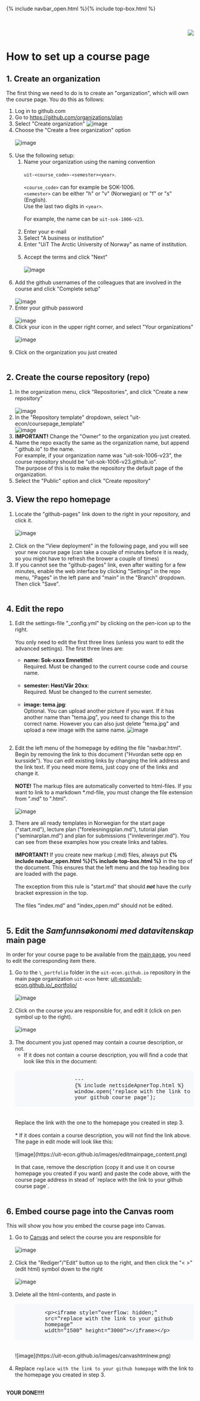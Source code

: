 
{% include navbar_open.html %}{% include top-box.html %}
<br><br><br>
<div align="right">
<a href="readme_no.html"><img src="https://uit-econ.github.io/images/GB.png"></a>
</div>

# How to set up a course page

## 1. Create an organization

The first thing we need to do is to create an "organization", which will own the course page. You do this as follows:

1. Log in to github.com
2. Go to https://github.com/organizations/plan
3. Select "Create organization" ![image](https://uit-econ.github.io/images/createorg.png)
4. Choose the "Create a free organization" option <br><br> ![image](https://uit-econ.github.io/images/createfreeorg.png)<br><br>
5. Use the following setup:
	1. Name your organization using the naming convention<br><br> 
	`uit-<course_code>-<semester><year>`.<br><br>`<course_code>` can for example be SOK-1006.<br>`<semester>` can be either "h" or "v" (Norwegian) or "f" or "s" (English).<br>Use the last two digits in `<year>`.<br><br>
	For example, the name can be `uit-sok-1006-v23`.<br><br>
	3. Enter your e-mail
	4. Select "A business or institution"
	5. Enter "UiT The Arctic University of Norway" as name of institution.<br><br>
	6. Accept the terms and click "Next"<br><br> ![image](https://uit-econ.github.io/images/setup.png)<br><br>
6. Add the github usernames of the colleagues that are involved in the course and click "Complete setup"<br><br> ![image](https://uit-econ.github.io/images/addcolleagues.png)
7. Enter your github password <br><br> ![image](https://uit-econ.github.io/images/password.png)
8. Click your icon in the upper right corner, and select "Your organizations"<br><br> ![image](https://uit-econ.github.io/images/selectorganizations.png)<br><br>
9. Click on the organization you just created<br><br>
		
## 2. Create the course repository (repo)

1. In the organization menu, click "Repositories", and click "Create a new repository"<br><br> ![image](https://uit-econ.github.io/images/new_repo.png)
2. In the "Repository template" dropdown, select "uit-econ/coursepage_template"<br> ![image](https://uit-econ.github.io/images/reposettings.png)
4. **IMPORTANT!** Change the "Owner" to the organization you just created. 
3. Name the repo exactly the same as the organization name, but append ".github.io" to the name.<br>
For example, if your organization name was "uit-sok-1006-v23", the course repository should be "uit-sok-1006-v23.github.io".<br>
The purpose of this is to make the repository the default page of the organization. 
4. Select the "Public" option and click "Create repository" 
		
## 3. View the repo homepage
1. Locate the "github-pages" link down to the right in your repository, and click it.<br><br>
![image](https://uit-econ.github.io/images/githubpages.png)<br><br>
3. Click on the "View deployment" in the following page, and you will see your new course page (can take a couple of minutes before it is ready, so you might have to refresh the brower a couple of times)
4. If you cannot see the "github-pages" link, even after waiting for a few minutes, enable the web interface by clicking "Settings" in the repo menu, "Pages" in the left pane and "main" in the "Branch" dropdown. Then click "Save".<br><br>
			
## 4. Edit the repo
1. Edit the settings-file "\_config.yml" by clicking on the pen-icon up to the right. <br><br> You only need to edit the first three lines (unless you want to edit the advanced settings). The first three lines are:

	* **name: Sok-xxxx Emnetittel**: <br>
	Required. Must be changed to the current course code and course name.<br><br>
	* **semester: Høst/Vår 20xx**:<br>
	Required. Must be changed to the current semester.<br><br>
	* **image: tema.jpg**:<br>
	Optional. You can upload another picture if you want. If it has another name than "tema.jpg", you need to change this to the correct name. However you can also just delete "tema.jpg" and upload a new image with the same name. ![image](https://uit-econ.github.io/images/editconfig0.png)<br><br>


2. Edit the left menu of the homepage by editing the file "navbar.html". Begin by removing the link to this document ("Hvordan sette opp en kursside").
You can edit existing links by changing the link address and the link text. If you need more items, just copy one of the links and change it.<br><br> 
**NOTE!** The markup files are automatically converted to html-files. If you want to link to a markdown \*.md-file, you must change the file extension from ".md" to ".html". <br><br> ![image](https://uit-econ.github.io/images/editnavigate.png)

3. There are all ready templates in Norwegian for the start page ("start.md"), lecture plan ("forelesningsplan.md"),
tutorial plan ("seminarplan.md") and plan for submissions ("innleveringer.md"). You can see from these examples how you create links and tables.<br><br>
**IMPORTANT!** If you create new markup (.md) files, always put **\{\% include navbar_open.html \%\}\{\% include top-box.html \%\}** in the top of the document. This ensures that the left menu and the top heading box are loaded with the page.<br><br>
The exception from this rule is "start.md" that should ***not*** have the curly bracket expression in the top.<br><br>
The files "index.md" and "index_open.md" should not be edited. <br><br>

## 5. Edit the *Samfunnsøkonomi med datavitenskap* main page
In order for your course page to be available from the [main page](https://uit-econ.github.io/), you need to edit the corresponding item there. 

1. Go to the `\_portfolio` folder in the `uit-econ.github.io` repository in the main page organization `uit-econ` here: [uit-econ/uit-econ.github.io/\_portfolio/](https://github.com/uit-econ/uit-econ.github.io/tree/main/_portfolio)<br><br>![image](https://uit-econ.github.io/images/editmainpage.png)<br><br>
2. Click on the course you are responsible for, and edit it (click on pen symbol up to the right).<br><br>![image](https://uit-econ.github.io/images/editmainpage2.png)<br><br>
3. The document you just opened may contain a course description, or not. <br>
	* If it does not contain a course description, you will find a code that look like this in the document:<br><br>
	<div style="background-color:#f6f8fa;font-family:Courier; padding-left:160"><br>
	---<br>
	&#123;% include nettsideApnerTop.html %&#125;<br>
	window.open('replace with the link to your github course page');<br>
	<br></div><br><br>
	Replace the link with the one to the homepage you created in step 3.<br><br>
	* If it does contain a course description, you will not find the link above. The page in edit mode will look like this:<br><br>![image](https://uit-econ.github.io/images/editmainpage_content.png)<br><br>
	In that case, remove the description (copy it and use it on course homepage you created if you want) and paste the code above, with the course page address in stead of `replace with the link to your github course page`.  <br><br>

## 6. Embed course page into the Canvas room
This will show you how you embed the course page into Canvas. 
1. Go to [Canvas](https://uit.instructure.com/) and select the course you are responsible for <br><br>![image](https://uit-econ.github.io/images/canvasorig.png)<br><br>
2. Click the "Rediger"/"Edit" button up to the right, and then click the  "< >" (edit html) symbol down to the right <br><br>![image](https://uit-econ.github.io/images/canvashtmledit.png)<br><br>
3. Delete all the html-contents, and paste in<br><br>
	<div style="background-color:#f6f8fa;font-family:Courier; padding-left:80"><br>
		&lt;p&gt;&lt;iframe style="overflow: hidden;"<br>
		src="replace with the link to your github homepage"<br>
		width="1500" height="3000"&gt;&lt;/iframe&gt;&lt;/p&gt;<br>
		<br>
	</div><br><br>![image](https://uit-econ.github.io/images/canvashtmlnew.png)<br><br>
4. Replace `replace with the link to your github homepage` with the link to the homepage you created in step 3.<br><br>
			

**YOUR DONE!!!!**
		
